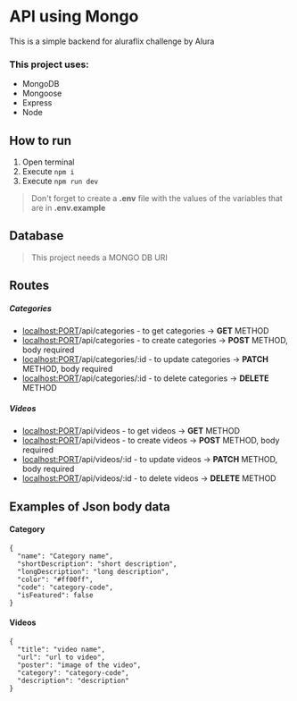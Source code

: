 # API using Mongo

This is a simple backend for aluraflix challenge by Alura

### This project uses:

- MongoDB
- Mongoose
- Express
- Node

## How to run

1. Open terminal
2. Execute `npm i`
3. Execute `npm run dev`

> Don't forget to create a **.env** file with the values of the variables that are in **.env.example**


## Database

> This project needs a MONGO DB URI

## Routes

##### Categories
- <localhost:PORT>/api/categories -  to get categories        -> **GET** METHOD
- <localhost:PORT>/api/categories -  to create categories      -> **POST** METHOD, body required
- <localhost:PORT>/api/categories/:id -  to update categories  -> **PATCH** METHOD, body required
- <localhost:PORT>/api/categories/:id -  to delete categories  -> **DELETE** METHOD

##### Videos
- <localhost:PORT>/api/videos -  to get videos        -> **GET** METHOD
- <localhost:PORT>/api/videos -  to create videos      -> **POST** METHOD, body required
- <localhost:PORT>/api/videos/:id -  to update videos  -> **PATCH** METHOD, body required
- <localhost:PORT>/api/videos/:id -  to delete videos  -> **DELETE** METHOD

## Examples of Json body data

#### Category
```
{
  "name": "Category name",
  "shortDescription": "short description",
  "longDescription": "long description",
  "color": "#ff00ff",
  "code": "category-code",
  "isFeatured": false
}
```

#### Videos

```
{
  "title": "video name",
  "url": "url to video",
  "poster": "image of the video",
  "category": "category-code",
  "description": "description"
}
```